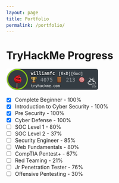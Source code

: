 ```yaml
---
layout: page
title: Portfolio
permalink: /portfolio/
---
```


# TryHackMe Progress

<img src="/assets/THMBadge.png">

- [x] Complete Beginner - 100%
- [x] Introduction to Cyber Security - 100%
- [x] Pre Security - 100%
- [x] Cyber Defense - 100%
- [ ] SOC Level 1 - 80%
- [ ] SOC Level 2 - 37%
- [ ] Security Engineer - 85%
- [ ] Web Fundamentals - 80%
- [ ] CompTIA Pentest+ - 67%
- [ ] Red Teaming - 21%
- [ ] Jr Penetration Tester - 76%
- [ ] Offensive Pentesting - 30%
